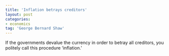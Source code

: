 ```yaml
---
title: 'Inflation betrays creditors'
layout: post
categories:
- economics
tag: 'George Bernard Shaw'
---
```


If the governments devalue the currency in order to betray all creditors, you politely call this procedure ‘inflation.’